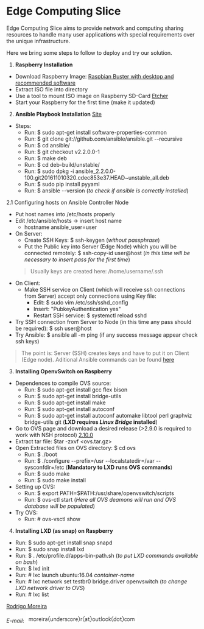 # Edge Computing Slice
Edge Computing Slice aims to provide network and computing sharing resources to handle many user applications with special requirements over the unique infrastructure.

Here we bring some steps to follow to deploy and try our solution.

1. **Raspberry Installation**

* Download Raspberry Image: [Raspbian Buster with desktop and recommended software](https://www.balena.io/etcher/)
* Extract ISO file into directory
* Use a tool to mount ISO image on Raspberry SD-Card [Etcher](https://www.balena.io/etcher/)
* Start your Raspberry for the first time (make it updated)

2. **Ansible Playbook Installation** [Site](https://docs.ansible.com/ansible/latest/installation_guide/index.html)
* Steps:
  * Run: $ sudo apt-get install software-properties-common
  * Run: $ git clone git://github.com/ansible/ansible.git --recursive
  * Run: $ cd ansible/
  * Run: $ git checkout v2.2.0.0-1
  * Run: $ make deb
  * Run: $ cd deb-build/unstable/
  * Run: $ sudo dpkg -i ansible_2.2.0.0-100.git201611010320.cdec853e37.HEAD~unstable_all.deb
  * Run: $ sudo pip install pyyaml
  * Run: $ ansible --version (_to check if ansible is correctly installed_)

2.1 Configuring hosts on Ansible Controller Node
* Put host names into /etc/hosts properly
* Edit /etc/ansible/hosts -> insert host name
  * hostname ansible_user=user
* On Server:
  * Create SSH Keys: $ ssh-keygen (_without passphrase_)
  * Put the Public key into Server (Edge Node) which you will be connected remotely: $ ssh-copy-id user@host (_in this time will be necessary to insert pass for the first time_)
  > Usually keys are created here: /home/username/.ssh
* On Client:
  * Make SSH service on Client (which will receive ssh connections from Server) accept only connections using Key file:
    * Edit: $ sudo vim /etc/ssh/sshd_config
    * Insert: "PubkeyAuthentication yes"
    * Restart SSH service: $ systemctl reload sshd
* Try SSH connection from Server to Node (in this time any pass should be required): $ ssh user@host
* Try Ansible: $ ansible all -m ping (if any success message appear check ssh keys)
> The point is: Server (SSH) creates keys and have to put it on Client (Edge node).
> Aditional Ansible commands can be found [here](https://docs.ansible.com/ansible/latest/user_guide/intro_adhoc.html)

3. **Installing OpenvSwitch on Raspberry**
* Dependences to compile OVS source:
  * Run: $ sudo apt-get install gcc flex bison
  * Run: $ sudo apt-get install bridge-utils
  * Run: $ sudo apt-get install make
  * Run: $ sudo apt-get install autoconf
  * Run: $ sudo apt-get install autoconf automake libtool perl graphviz bridge-utils git (**LXD requires _Linux Bridge_ installed**)
* Go to OVS page and download a desired release (>2.9.0 is required to work with NSH protocol) [2.10.0](https://www.openvswitch.org/releases/openvswitch-2.10.0.tar.gz)
* Extract tar file: $tar -zxvf <ovs.tar.gz>
* Open Extracted files on OVS directory: $ cd ovs
  * Run: $ ./boot
  * Run: $ ./configure --prefix=/usr --localstatedir=/var --sysconfdir=/etc (**Mandatory to LXD runs OVS commands**)
  * Run: $ sudo make
  * Run: $ sudo make install
* Setting up OVS:
  * Run: $ export PATH=$PATH:/usr/share/openvswitch/scripts
  * Run: $ ovs-ctl start (_Here all OVS deamons will run and OVS database will be populated_)
* Try OVS:
  * Run: # ovs-vsctl show

4. **Installing LXD (as snap) on Raspberry**
* Run: $ sudo apt-get install snap snapd
* Run: $ sudo snap install lxd
* Run: $ . /etc/profile.d/apps-bin-path.sh (_to put LXD commands available on bash_)
* Run: $ lxd init
* Run: # lxc launch ubuntu:16.04 _container-name_
* Run: # lxc network set testbr0 bridge.driver openvswitch (_to change LXD network driver to OVS_)
* Run: # lxc list

[Rodrigo Moreira](http://twitter.com/moreira_r) \
*E-mail*:
![alt text](https://github.com/romoreira/EdgeComputingSlice/blob/master/mail.PNG)

